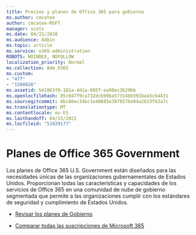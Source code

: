```yaml
---
title: Precios y planes de Office 365 para gobierno
ms.author: cmcatee
author: cmcatee-MSFT
manager: scotv
ms.date: 04/21/2020
ms.audience: Admin
ms.topic: article
ms.service: o365-administration
ROBOTS: NOINDEX, NOFOLLOW
localization_priority: Normal
ms.collection: Adm_O365
ms.custom:
- "477"
- "1500026"
ms.assetid: 541063f0-181a-4d1a-895f-ea90ec3b29bb
ms.openlocfilehash: 05c047f9ca732dcb99ba57314bb591baa5c64431
ms.sourcegitcommit: 8bc60ec34bc1e40685e3976576e04a2623f63a7c
ms.translationtype: MT
ms.contentlocale: es-ES
ms.lasthandoff: 04/15/2021
ms.locfileid: "51829177"
---
```

# <a name="office-365-government-plans"></a>Planes de Office 365 Government

Los planes de Office 365 U.S. Government están diseñados para las necesidades únicas de las organizaciones gubernamentales de Estados Unidos. Proporcionan todas las características y capacidades de los servicios de Office 365 en una comunidad de nube de gobierno segmentada que permite a las organizaciones cumplir con los estándares de seguridad y cumplimiento de Estados Unidos.
  
- [Revisar los planes de Gobierno](https://products.office.com/government/compare-office-365-government-plans)

- [Comparar todas las suscripciones de Microsoft 365](https://products.office.com/business/compare-more-office-365-for-business-plans)